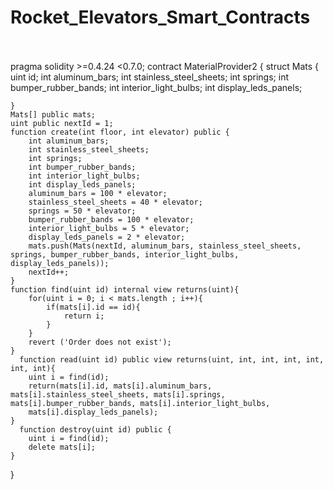 # Rocket_Elevators_Smart_Contracts </br>
</br>
</br>
pragma solidity >=0.4.24 <0.7.0;
contract MaterialProvider2 {
    struct Mats {
        uint id;
        int aluminum_bars;
        int stainless_steel_sheets;
        int springs;
        int bumper_rubber_bands;
        int interior_light_bulbs;
        int display_leds_panels;
        
    }
    Mats[] public mats;
    uint public nextId = 1;
    function create(int floor, int elevator) public {
        int aluminum_bars;
        int stainless_steel_sheets;
        int springs;
        int bumper_rubber_bands;
        int interior_light_bulbs;
        int display_leds_panels;
        aluminum_bars = 100 * elevator;
        stainless_steel_sheets = 40 * elevator;
        springs = 50 * elevator;
        bumper_rubber_bands = 100 * elevator;
        interior_light_bulbs = 5 * elevator;
        display_leds_panels = 2 * elevator;
        mats.push(Mats(nextId, aluminum_bars, stainless_steel_sheets, springs, bumper_rubber_bands, interior_light_bulbs, display_leds_panels));
        nextId++;
    }
    function find(uint id) internal view returns(uint){
        for(uint i = 0; i < mats.length ; i++){
            if(mats[i].id == id){
                return i;
            }
        }
        revert ('Order does not exist');
    }
      function read(uint id) public view returns(uint, int, int, int, int, int, int){
        uint i = find(id);
        return(mats[i].id, mats[i].aluminum_bars, mats[i].stainless_steel_sheets, mats[i].springs, mats[i].bumper_rubber_bands, mats[i].interior_light_bulbs, 
        mats[i].display_leds_panels);
    }
      function destroy(uint id) public {
        uint i = find(id);
        delete mats[i];
    }
}

